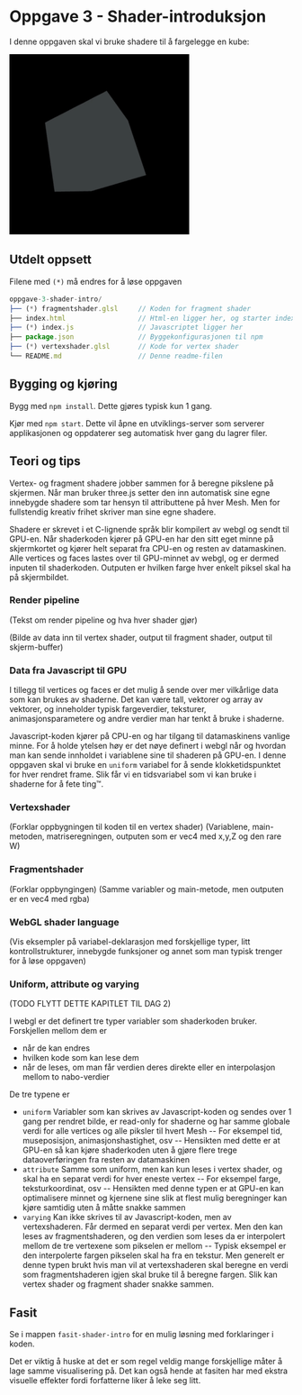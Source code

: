 
Oppgave 3 - Shader-introduksjon
===============================

I denne oppgaven skal vi bruke shadere til å fargelegge en kube:

![Resultat Shader Intro](./img/shader-intro.gif)

Utdelt oppsett
---------------

Filene med `(*)` må endres for å løse oppgaven

```javascript
oppgave-3-shader-intro/
├── (*) fragmentshader.glsl     // Koden for fragment shader
├── index.html                  // Html-en ligger her, og starter index.js
├── (*) index.js                // Javascriptet ligger her
├── package.json                // Byggekonfigurasjonen til npm
├── (*) vertexshader.glsl       // Kode for vertex shader
└── README.md                   // Denne readme-filen
```

Bygging og kjøring
------------------

Bygg med `npm install`. Dette gjøres typisk kun 1 gang.

Kjør med `npm start`. Dette vil åpne en utviklings-server som serverer applikasjonen og oppdaterer seg automatisk hver gang du lagrer filer.

Teori og tips
-------------

Vertex- og fragment shadere jobber sammen for å beregne pikslene på skjermen. Når man bruker three.js setter den inn automatisk sine egne innebygde shadere som tar hensyn til attributtene på hver Mesh. Men for fullstendig kreativ frihet skriver man sine egne shadere.

Shadere er skrevet i et C-lignende språk blir kompilert av webgl og sendt til GPU-en. Når shaderkoden kjører på GPU-en har den sitt eget minne på skjermkortet og kjører helt separat fra CPU-en og resten av datamaskinen. Alle vertices og faces lastes over til GPU-minnet av webgl, og er dermed inputen til shaderkoden. Outputen er hvilken farge hver enkelt piksel skal ha på skjermbildet.

### Render pipeline

(Tekst om render pipeline og hva hver shader gjør)

(Bilde av data inn til vertex shader, output til fragment shader, output til skjerm-buffer)

### Data fra Javascript til GPU

I tillegg til vertices og faces er det mulig å sende over mer vilkårlige data som kan brukes av shaderne. Det kan være tall, vektorer og array av vektorer, og inneholder typisk fargeverdier, teksturer, animasjonsparametere og andre verdier man har tenkt å bruke i shaderne.

Javascript-koden kjører på CPU-en og har tilgang til datamaskinens vanlige minne. For å holde ytelsen høy er det nøye definert i webgl når og hvordan man kan sende innholdet i variablene sine til shaderen på GPU-en. I denne oppgaven skal vi bruke en `uniform` variabel for å sende klokketidspunktet for hver rendret frame. Slik får vi en tidsvariabel som vi kan bruke i shaderne for å fete ting™.

### Vertexshader

(Forklar oppbygningen til koden til en vertex shader)
(Variablene, main-metoden, matriseregningen, outputen som er vec4 med x,y,Z og den rare W)

### Fragmentshader

(Forklar oppbyngingen)
(Samme variabler og main-metode, men outputen er en vec4 med rgba)

### WebGL shader language

(Vis eksempler på variabel-deklarasjon med forskjellige typer, litt kontrollstrukturer, innebygde funksjoner og annet som man typisk trenger for å løse oppgaven)

### Uniform, attribute og varying
(TODO FLYTT DETTE KAPITLET TIL DAG 2)

I webgl er det definert tre typer variabler som shaderkoden bruker. Forskjellen mellom dem er
 
- når de kan endres
- hvilken kode som kan lese dem
- når de leses, om man får verdien deres direkte eller en interpolasjon mellom to nabo-verdier

De tre typene er

- `uniform` Variabler som kan skrives av Javascript-koden og sendes over 1 gang per rendret bilde, er read-only for shaderne og har samme globale verdi for alle vertices og alle piksler til hvert Mesh
-- For eksempel tid, museposisjon, animasjonshastighet, osv
-- Hensikten med dette er at GPU-en så kan kjøre shaderkoden uten å gjøre flere trege dataoverføringen fra resten av datamaskinen
- `attribute` Samme som uniform, men kan kun leses i vertex shader, og skal ha en separat verdi for hver eneste vertex
-- For eksempel farge, teksturkoordinat, osv
-- Hensikten med denne typen er at GPU-en kan optimalisere minnet og kjernene sine slik at flest mulig beregninger kan kjøre samtidig uten å måtte snakke sammen
- `varying` Kan ikke skrives til av Javascript-koden, men av vertexshaderen. Får dermed en separat verdi per vertex. Men den kan leses av fragmentshaderen, og den verdien som leses da er interpolert mellom de tre vertexene som pikselen er mellom
-- Typisk eksempel er den interpolerte fargen pikselen skal ha fra en tekstur. Men generelt er denne typen brukt hvis man vil at vertexshaderen skal beregne en verdi som fragmentshaderen igjen skal bruke til å beregne fargen. Slik kan vertex shader og fragment shader snakke sammen.

Fasit
------

Se i mappen `fasit-shader-intro` for en mulig løsning med forklaringer i koden. 

Det er viktig å huske at det er som regel veldig mange forskjellige måter å lage samme visualisering på. Det kan også hende at fasiten har med ekstra visuelle effekter fordi forfatterne liker å leke seg litt.

